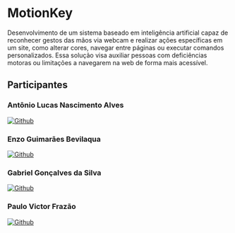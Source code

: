# MotionKey
Desenvolvimento de um sistema baseado em inteligência artificial capaz de reconhecer gestos das mãos via webcam e realizar ações específicas em um site, como alterar cores, navegar entre páginas ou executar comandos personalizados. Essa solução visa auxiliar pessoas com deficiências motoras ou limitações a navegarem na web de forma mais acessível.

## Participantes
 
### Antônio Lucas Nascimento Alves

  [![Github](https://img.shields.io/badge/GitHub-100000?style=for-the-badge&logo=github&logoColor=white)](https://github.com/Tony38700)

### Enzo Guimarães Bevilaqua 

  [![Github](https://img.shields.io/badge/GitHub-100000?style=for-the-badge&logo=github&logoColor=white)](https://github.com/EnzoGuimaraesBevilaqua)

### Gabriel Gonçalves da Silva

  [![Github](https://img.shields.io/badge/GitHub-100000?style=for-the-badge&logo=github&logoColor=white)](https://github.com/GabrielGonSilva)
  
### Paulo Victor Frazão 

  [![Github](https://img.shields.io/badge/GitHub-100000?style=for-the-badge&logo=github&logoColor=white)](https://github.com/Pvictorfrazao)

